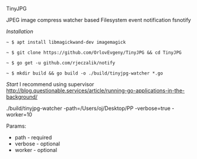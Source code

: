 TinyJPG

JPEG image compress watcher based Filesystem event notification fsnotify



*Installation*

```
~ $ apt install libmagickwand-dev imagemagick
```

```
~ $ git clone https://github.com/OrlovEvgeny/TinyJPG && cd TinyJPG
```

```
~ $ go get -u github.com/rjeczalik/notify
```

```
~ $ mkdir build && go build -o ./build/tinyjpg-watcher *.go
```


*Start*
I recommend using supervisor http://blog.questionable.services/article/running-go-applications-in-the-background/


./build/tinyjpg-watcher -path=/Users/oj/Desktop/PP -verbose=true -worker=10

Params:
* path - required
* verbose - optional
* worker - optional
